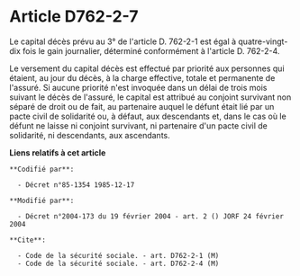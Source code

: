 # Article D762-2-7

Le capital décès prévu au 3° de l'article D. 762-2-1 est égal à quatre-vingt-dix fois le gain journalier, déterminé
conformément à l'article D. 762-2-4.

Le versement du capital décès est effectué par priorité aux personnes qui étaient, au jour du décès, à la charge effective,
totale et permanente de l'assuré. Si aucune priorité n'est invoquée dans un délai de trois mois suivant le décès de l'assuré,
le capital est attribué au conjoint survivant non séparé de droit ou de fait, au partenaire auquel le défunt était lié par un
pacte civil de solidarité ou, à défaut, aux descendants et, dans le cas où le défunt ne laisse ni conjoint survivant, ni
partenaire d'un pacte civil de solidarité, ni descendants, aux ascendants.

**Liens relatifs à cet article**

	**Codifié par**:

	  - Décret n°85-1354 1985-12-17

	**Modifié par**:

	  - Décret n°2004-173 du 19 février 2004 - art. 2 () JORF 24 février 2004

	**Cite**:

	  - Code de la sécurité sociale. - art. D762-2-1 (M)
	  - Code de la sécurité sociale. - art. D762-2-4 (M)
